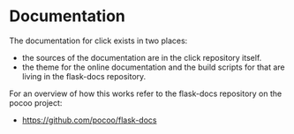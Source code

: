 # Documentation

The documentation for click exists in two places:

* the sources of the documentation are in the click repository itself.
* the theme for the online documentation and the build scripts
  for that are living in the flask-docs repository.

For an overview of how this works refer to the flask-docs repository
on the pocoo project:

* https://github.com/pocoo/flask-docs
